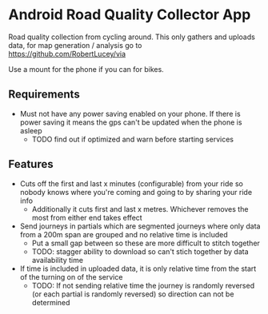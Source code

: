 Android Road Quality Collector App
==================================

Road quality collection from cycling around. This only gathers and uploads data, for map generation / analysis go to https://github.com/RobertLucey/via

Use a mount for the phone if you can for bikes.

## Requirements

- Must not have any power saving enabled on your phone. If there is power saving it means the gps can't be updated when the phone is asleep
	- TODO find out if optimized and warn before starting services

## Features

- Cuts off the first and last x minutes (configurable) from your ride so nobody knows where you're coming and going to by sharing your ride info
	- Additionally it cuts first and last x metres. Whichever removes the most from either end takes effect
- Send journeys in partials which are segmented journeys where only data from a 200m span are grouped and no relative time is included
	- Put a small gap between so these are more difficult to stitch together
	- TODO: stagger ability to download so can't stich together by data availability time
- If time is included in uploaded data, it is only relative time from the start of the turning on of the service
	- TODO: If not sending relative time the journey is randomly reversed (or each partial is randomly reversed) so direction can not be determined
